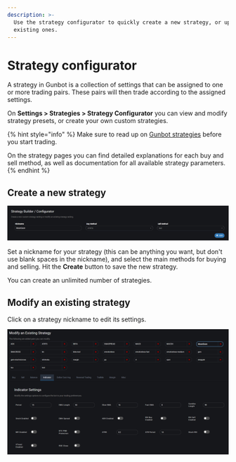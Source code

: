 ```yaml
---
description: >-
  Use the strategy configurator to quickly create a new strategy, or update
  existing ones.
---
```


# Strategy configurator

A strategy in Gunbot is a collection of settings that can be assigned to one or more trading pairs. These pairs will then trade according to the assigned settings.

On **Settings &gt; Strategies &gt; Strategy Configurator** you can view and modify strategy presets, or create your own custom strategies.

{% hint style="info" %}
Make sure to read up on [Gunbot strategies](../../trading-strategy-options/about-gunbot-strategies/) before you start trading.

On the strategy pages you can find detailed explanations for each buy and sell method, as well as documentation for all available strategy parameters.
{% endhint %}

## Create a new strategy

![](../../.gitbook/assets/image-16%20%282%29.png)

Set a nickname for your strategy \(this can be anything you want, but don't use blank spaces in the nickname\), and select the main methods for buying and selling. Hit the **Create** button to save the new strategy.

You can create an unlimited number of strategies.

## Modify an existing strategy

Click on a strategy nickname to edit its settings.

![](../../.gitbook/assets/image-28.png)

